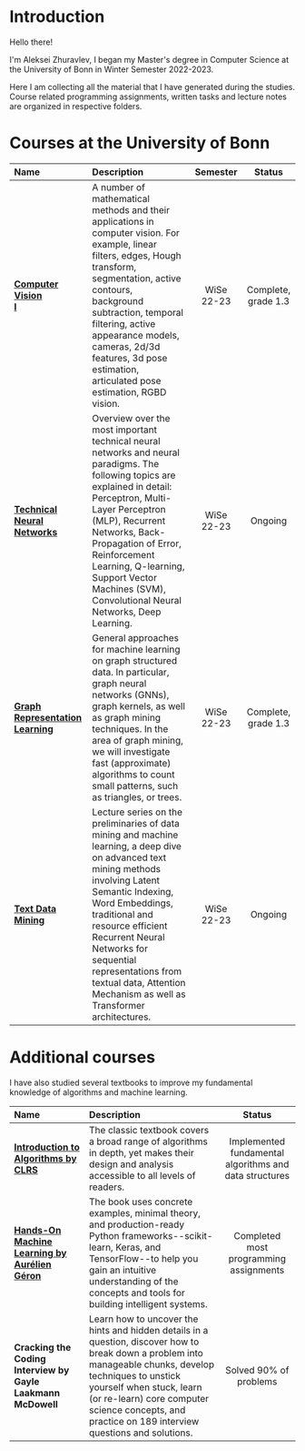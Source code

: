 # Introduction

Hello there!

I'm Aleksei Zhuravlev, I began my Master's degree in Computer Science at the University of Bonn in Winter Semester 2022-2023. 

Here I am collecting all the material that I have generated during the studies. Course related programming assignments, written tasks and lecture notes are organized in respective folders.

# Courses at the University of Bonn

| Name | Description | Semester | Status |
| :---- |:----| :---:|:---:|
| **[Computer Vision<br />I](https://github.com/AgentSamBond/Maching_learning_study/tree/main/2201_Computer_vision)** | A number of mathematical methods and their applications in computer vision. For example, linear filters, edges, Hough transform, segmentation, active contours, background subtraction, temporal filtering, active appearance models, cameras, 2d/3d features, 3d pose estimation, articulated pose estimation, RGBD vision. | WiSe<br />22-23 | Complete, grade 1.3 |
| **[Technical Neural Networks](https://github.com/AgentSamBond/Maching_learning_study/tree/main/4204_Technical_Neural_Networks)** | 	Overview over the most important technical neural networks and neural paradigms. The following topics are explained in detail: Perceptron, Multi-Layer Perceptron (MLP), Recurrent Networks, Back-Propagation of Error, Reinforcement Learning, Q-learning, Support Vector Machines (SVM), Convolutional Neural Networks, Deep Learning. | WiSe<br />22-23 | Ongoing |
| **[Graph Representation Learning](https://github.com/AgentSamBond/Maching_learning_study/tree/main/4316_Graph_Representation_Learning)**| General approaches for machine learning on graph structured data. In particular, graph neural networks (GNNs), graph kernels, as well as graph mining techniques. In the area of graph mining, we will investigate fast (approximate) algorithms to count small patterns, such as triangles, or trees. |WiSe<br />22-23 | Complete, grade 1.3 |
| **[Text Data Mining](https://github.com/AgentSamBond/Maching_learning_study/tree/main/4316_Graph_Representation_Learning)**| Lecture series on the preliminaries of data mining and machine learning, a deep dive on advanced text mining methods involving Latent Semantic Indexing, Word Embeddings, traditional and resource efficient Recurrent Neural Networks for sequential representations from textual data, Attention Mechanism as well as Transformer architectures. |WiSe<br />22-23 | Ongoing |


# Additional courses

I have also studied several textbooks to improve my fundamental knowledge of algorithms and machine learning.

| Name | Description | Status |
| :---- |:----| :---:|
|**[Introduction to Algorithms by CLRS](https://github.com/AgentSamBond/Maching_learning_study/tree/main/Introduction_to_algorithms)**| The classic textbook covers a broad range of algorithms in depth, yet makes their design and analysis accessible to all levels of readers. | Implemented fundamental algorithms and data structures |
| **[Hands-On Machine Learning by Aurélien Géron](https://github.com/AgentSamBond/Maching_learning_study/tree/main/Hands_on_machine_learning)**| The book uses concrete examples, minimal theory, and production-ready Python frameworks--scikit-learn, Keras, and TensorFlow--to help you gain an intuitive understanding of the concepts and tools for building intelligent systems. | Completed most programming assignments |
| **Cracking the Coding Interview by Gayle Laakmann McDowell**| Learn how to uncover the hints and hidden details in a question, discover how to break down a problem into manageable chunks, develop techniques to unstick yourself when stuck, learn (or re-learn) core computer science concepts, and practice on 189 interview questions and solutions. | Solved 90% of problems |
